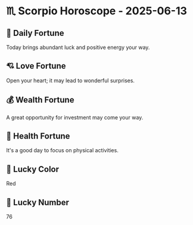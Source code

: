 # ♏ Scorpio Horoscope - 2025-06-13

## 🎯 Daily Fortune

Today brings abundant luck and positive energy your way.

## 💘 Love Fortune

Open your heart; it may lead to wonderful surprises.

## 💰 Wealth Fortune

A great opportunity for investment may come your way.

## 🌱 Health Fortune

It's a good day to focus on physical activities.

## 🎨 Lucky Color

Red

## 🔢 Lucky Number

76
